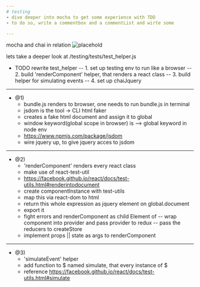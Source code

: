 ```yaml
---
# testing
- dive deeper into mocha to get some experience with TDD
- to do so, write a commentbox and a commentList and wirte some

---
```

mocha and chai in relation
![placehold](http://i.imgur.com/1MimNoF.png)

lets take a deeper look at /testing/tests/test_helper.js

- TODO rewrite test_helper
--  1. set up testing env to run like a browser
--  2. build 'renderComponent' helper, that renders a react class
--  3. build helper for simulating events
--  4. set up chaiJquery

---
- @1)
  - bundle.js renders to browser, one needs to run bundle.js in terminal
  - jsdom is the tool -> CLI html faker
  - creates a fake html document and assign it to global
  - window keyword(global scope in browser) is --> global keyword in node env
  - https://www.npmjs.com/package/jsdom
  - wire jquery up, to give jquery acces to jsdom
---
- @2)
  - 'renderComponent' renders every react class
  - make use of react-test-util
  - https://facebook.github.io/react/docs/test-utils.html#renderintodocument
  - create componentInstance with test-utils
  - map this via react-dom to html
  - return this whole expression as jquery element on global.document
  - export it
  - fight errors and renderComponent as child Element of <Provider>
  -- wrap component into provider and pass provider to redux
  -- pass the reducers to createStore
  - implement props || state as args to renderComponent
---
- @3)
  - 'simulateEvent' helper
  - add function to $ named simulate, that every instance of $
   - reference https://facebook.github.io/react/docs/test-utils.html#simulate
